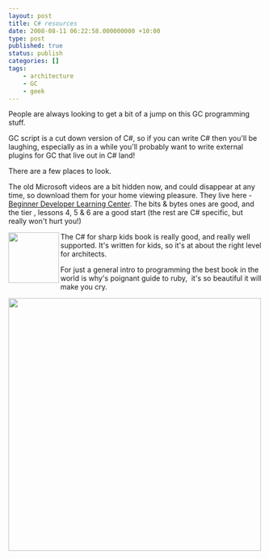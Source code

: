 ```yaml
---
layout: post
title: C# resources
date: 2008-08-11 06:22:58.000000000 +10:00
type: post
published: true
status: publish
categories: []
tags:
    - architecture
    - GC
    - geek
---
```


<p>People are always looking to get a bit of a jump on this GC programming stuff.</p>
<p>GC script is a cut down version of C#, so if you can write C# then you'll be laughing, especially as in a while you'll probably want to  write external plugins for GC that live out in C# land!</p>
<p>There are a few places to look.</p>
<p>The old Microsoft videos are  a bit hidden now, and could disappear at any time, so download them for your home viewing pleasure. They live here - <a href="http://msdn.microsoft.com/en-au/beginner/bb308760.aspx" target="_blank">Beginner Developer Learning Center</a>. The bits &amp; bytes ones are good, and the tier , lessons 4, 5 &amp; 6 are a good start (the rest are C# specific, but really won't hurt you!)</p>
<p><img src="{{ site.baseurl }}/assets/bb308898.CsharpForKids(en-us).png" align="left" width="100" />The C# for sharp kids book is really good, and really well supported. It's written for kids, so it's at about the right level for architects.</p>
<p>For just a general intro to programming the best book in the world is why's poignant guide to ruby,  it's so beautiful it will make you cry.</p>
<p><img src="{{ site.baseurl }}/assets/about.the.poignant.guide-3.gif" width="500" /></p>
